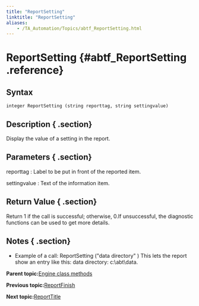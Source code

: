 ```yaml
--- 
title: "ReportSetting"
linktitle: "ReportSetting"
aliases: 
    - /TA_Automation/Topics/abtf_ReportSetting.html
---
```

# ReportSetting {#abtf_ReportSetting .reference}

## Syntax

`integer ReportSetting (string reporttag, string settingvalue)`

## Description { .section}

Display the value of a setting in the report.

## Parameters { .section}

reporttag
:   Label to be put in front of the reported item.

settingvalue
:   Text of the information item.

## Return Value { .section}

Return 1 if the call is successful; otherwise, 0.If unsuccessful, the diagnostic functions can be used to get more details.

## Notes { .section}

-   Example of a call: ReportSetting \("data directory" \) This lets the report show an entry like this: data directory: c:\\abt\\data.

**Parent topic:**[Engine class methods](../../TA_Automation/Topics/abtf_Engine_classes.html)

**Previous topic:**[ReportFinish](../../TA_Automation/Topics/abtf_ReportFinish.html)

**Next topic:**[ReportTitle](../../TA_Automation/Topics/abtf_ReportTitle.html)

